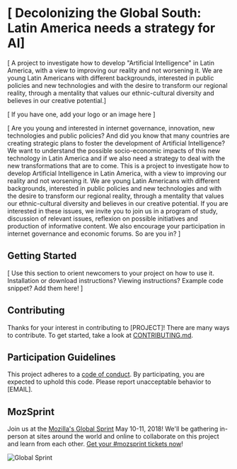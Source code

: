# [ Decolonizing the Global South: Latin America needs a strategy for AI]

[ A project to investigate how to develop "Artificial Intelligence" in Latin America, with a view to improving our reality and not worsening it. We are young Latin Americans with different backgrounds, interested in public policies and new technologies and with the desire to transform our regional reality, through a mentality that values our ethnic-cultural diversity and believes in our creative potential.]

[ If you have one, add your logo or an image here ]

[ Are you young and interested in internet governance, innovation, new technologies and public policies? And did you know that many countries are creating strategic plans to foster the development of Artificial Intelligence? We want to understand the possible socio-economic impacts of this new technology in Latin America and if we also need a strategy to deal with the new transformations that are to come. 
This is a project to investigate how to develop Artificial Intelligence in Latin America, with a view to improving our reality and not worsening it. We are young Latin Americans with different backgrounds, interested in public policies and new technologies and with the desire to transform our regional reality, through a mentality that values our ethnic-cultural diversity and believes in our creative potential.
If you are interested in these issues, we invite you to join us in a program of study, discussion of relevant issues, reflexion on possible initiatives and production of informative content. We also encourage your participation in internet governance and economic forums.
So are you in? ]

## Getting Started

[ Use this section to orient newcomers to your project on how to use it. Installation or download instructions? Viewing instructions? Example code snippet? Add them here! ]

## Contributing

Thanks for your interest in contributing to [PROJECT]! There are many ways to contribute. To get started, take a look at [CONTRIBUTING.md](CONTRIBUTING.md).

## Participation Guidelines

This project adheres to a [code of conduct](CODE_OF_CONDUCT.md). By participating, you are expected to uphold this code. Please report unacceptable behavior to [EMAIL].

## MozSprint

Join us at the [Mozilla's Global Sprint](http://mzl.la/global-sprint/) May 10-11, 2018! We'll be gathering in-person at sites around the world and online to collaborate on this project and learn from each other. [Get your #mozsprint tickets now](http://mzl.la/global-sprint/)!

![Global Sprint](https://user-images.githubusercontent.com/617994/37716586-3b0397a0-2cf5-11e8-8c6f-bad01f67f50e.jpg)
